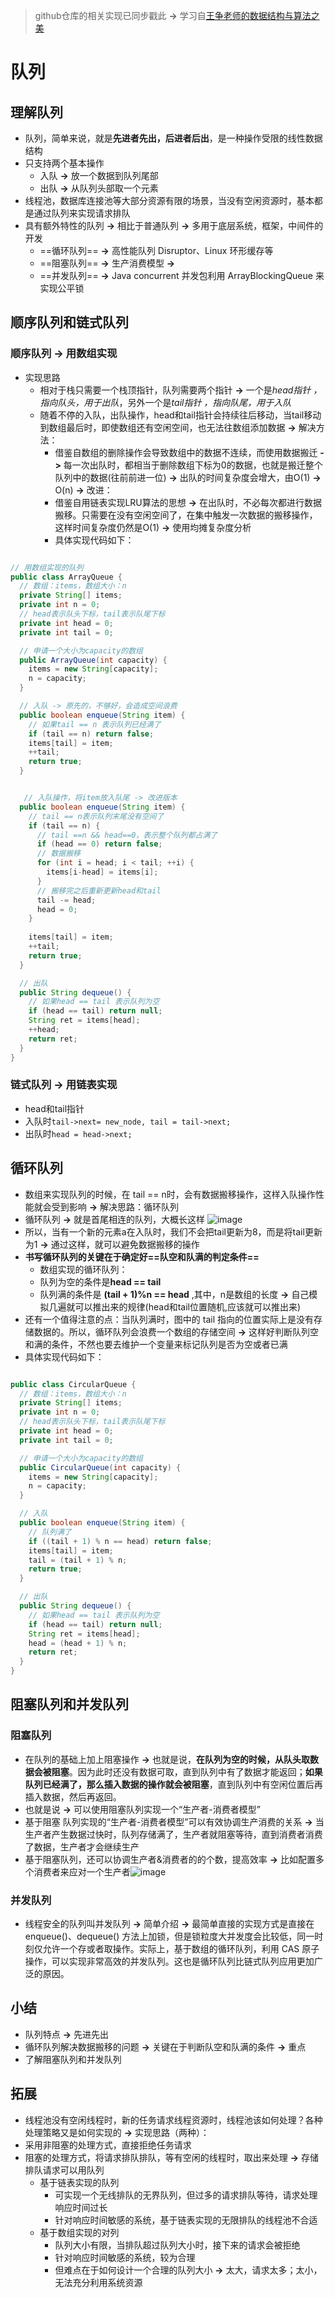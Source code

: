 > github仓库的相关实现已同步戳此 **->** 学习自[王争老师的数据结构与算法之美](https://time.geekbang.org/column/article/41330)
# 队列 
## 理解队列
- 队列，简单来说，就是**先进者先出，后进者后出**，是一种操作受限的线性数据结构
- 只支持两个基本操作
	- 入队 **->**  放一个数据到队列尾部
	- 出队 **->** 从队列头部取一个元素
- 线程池，数据库连接池等大部分资源有限的场景，当没有空闲资源时，基本都是通过队列来实现请求排队
- 具有额外特性的队列 **->** 相比于普通队列 **->** 多用于底层系统，框架，中间件的开发
	- ==循环队列== **->** 高性能队列 Disruptor、Linux 环形缓存等
	- ==阻塞队列== **->** 生产消费模型 **->** 
	- ==并发队列== **->** Java concurrent 并发包利用 ArrayBlockingQueue 来实现公平锁
## 顺序队列和链式队列
### 顺序队列 **->** 用数组实现
- 实现思路
	- 相对于栈只需要一个栈顶指针，队列需要两个指针 **->** 一个是*head指针 ，指向队头，用于出队*，另外一个是*tail指针 ，指向队尾，用于入队* 
	- 随着不停的入队，出队操作，head和tail指针会持续往后移动，当tail移动到数组最后时，即使数组还有空闲空间，也无法往数组添加数据 **->** 解决方法： 
		- 借鉴自数组的删除操作会导致数组中的数据不连续，而使用数据搬迁 **->** 每一次出队时，都相当于删除数组下标为0的数据，也就是搬迁整个队列中的数据(往前前进一位) **->** 出队的时间复杂度会增大，由O(1) **->** O(n) **->** 改进：
		- 借鉴自用链表实现LRU算法的思想 **->** 在出队时，不必每次都进行数据搬移。只需要在没有空闲空间了，在集中触发一次数据的搬移操作，这样时间复杂度仍然是O(1) **->** 使用均摊复杂度分析
		- 具体实现代码如下：
```java 

// 用数组实现的队列
public class ArrayQueue {
  // 数组：items，数组大小：n
  private String[] items;
  private int n = 0;
  // head表示队头下标，tail表示队尾下标
  private int head = 0;
  private int tail = 0;

  // 申请一个大小为capacity的数组
  public ArrayQueue(int capacity) {
    items = new String[capacity];
    n = capacity;
  }

  // 入队 -> 原先的，不够好，会造成空间浪费
  public boolean enqueue(String item) {
    // 如果tail == n 表示队列已经满了
    if (tail == n) return false;
    items[tail] = item;
    ++tail;
    return true;
  }


   // 入队操作，将item放入队尾 -> 改进版本
  public boolean enqueue(String item) {
    // tail == n表示队列末尾没有空间了
    if (tail == n) {
      // tail ==n && head==0，表示整个队列都占满了
      if (head == 0) return false;
      // 数据搬移
      for (int i = head; i < tail; ++i) {
        items[i-head] = items[i];
      }
      // 搬移完之后重新更新head和tail
      tail -= head;
      head = 0;
    }
    
    items[tail] = item;
    ++tail;
    return true;
  }

  // 出队
  public String dequeue() {
    // 如果head == tail 表示队列为空
    if (head == tail) return null;
    String ret = items[head];
    ++head;
    return ret;
  }
}

```
### 链式队列 **->** 用链表实现  
- head和tail指针
- 入队时`tail->next= new_node, tail = tail->next;`
- 出队时`head = head->next;`
## 循环队列
- 数组来实现队列的时候，在 tail == n时，会有数据搬移操作，这样入队操作性能就会受到影响 **->** 解决思路：循环队列
- 循环队列 **->** 就是首尾相连的队列，大概长这样
 ![image](https://cdn.jsdelivr.net/gh/glows777/image-hosting@main/杂图/image.3qrtvn7pz800.webp)  
- 所以，当有一个新的元素a在入队时，我们不会把tail更新为8，而是将tail更新为1 **->** 通过这样，就可以避免数据搬移的操作
- **书写循环队列的关键在于确定好==队空和队满的判定条件==**  
	- 数组实现的循环队列：
	- 队列为空的条件是**head == tail**
	- 队列满的条件是 **(tail + 1)%n == head**  ,其中，n是数组的长度 **->** 自己模拟几遍就可以推出来的规律(head和tail位置随机,应该就可以推出来)
- 还有一个值得注意的点：当队列满时，图中的 tail 指向的位置实际上是没有存储数据的。所以，循环队列会浪费一个数组的存储空间 **->** 这样好判断队列空和满的条件，不然也要去维护一个变量来标记队列是否为空或者已满
- 具体实现代码如下：
```java

public class CircularQueue {
  // 数组：items，数组大小：n
  private String[] items;
  private int n = 0;
  // head表示队头下标，tail表示队尾下标
  private int head = 0;
  private int tail = 0;

  // 申请一个大小为capacity的数组
  public CircularQueue(int capacity) {
    items = new String[capacity];
    n = capacity;
  }

  // 入队
  public boolean enqueue(String item) {
    // 队列满了
    if ((tail + 1) % n == head) return false;
    items[tail] = item;
    tail = (tail + 1) % n;
    return true;
  }

  // 出队
  public String dequeue() {
    // 如果head == tail 表示队列为空
    if (head == tail) return null;
    String ret = items[head];
    head = (head + 1) % n;
    return ret;
  }
}

```
## 阻塞队列和并发队列 
### 阻塞队列
- 在队列的基础上加上阻塞操作 **->** 也就是说，**在队列为空的时候，从队头取数据会被阻塞**。因为此时还没有数据可取，直到队列中有了数据才能返回；**如果队列已经满了，那么插入数据的操作就会被阻塞**，直到队列中有空闲位置后再插入数据，然后再返回。
- 也就是说 **->** 可以使用阻塞队列实现一个“生产者-消费者模型”
- 基于阻塞 队列实现的“生产者-消费者模型”可以有效协调生产消费的关系 **->** 当生产者产生数据过快时，队列存储满了，生产者就阻塞等待，直到消费者消费了数据，生产者才会继续生产
- 基于阻塞队列，还可以协调生产者&消费者的的个数，提高效率 **->** 比如配置多个消费者来应对一个生产者![image](https://cdn.jsdelivr.net/gh/glows777/image-hosting@main/杂图/image.146y0cb8u6tc.webp) 
### 并发队列
- 线程安全的队列叫并发队列 **->** 简单介绍 **->** 最简单直接的实现方式是直接在 enqueue()、dequeue() 方法上加锁，但是锁粒度大并发度会比较低，同一时刻仅允许一个存或者取操作。实际上，基于数组的循环队列，利用 CAS 原子操作，可以实现非常高效的并发队列。这也是循环队列比链式队列应用更加广泛的原因。
## 小结
- 队列特点 **->** 先进先出
- 循环队列解决数据搬移的问题 **->** 关键在于判断队空和队满的条件 **->** 重点
- 了解阻塞队列和并发队列
## 拓展
- 线程池没有空闲线程时，新的任务请求线程资源时，线程池该如何处理？各种处理策略又是如何实现的 **->** 实现思路（两种）：
- 采用非阻塞的处理方式，直接拒绝任务请求
- 阻塞的处理方式，将请求排队排队，等有空闲的线程时，取出来处理 **->** 存储排队请求可以用队列
	- 基于链表实现的队列
		- 可实现一个无线排队的无界队列，但过多的请求排队等待，请求处理响应时间过长
		- 针对响应时间敏感的系统，基于链表实现的无限排队的线程池不合适
	- 基于数组实现的对列
		- 队列大小有限，当排队超过队列大小时，接下来的请求会被拒绝
		- 针对响应时间敏感的系统，较为合理
		- 但难点在于如何设计一个合理的队列大小 **->** 太大，请求太多；太小，无法充分利用系统资源

